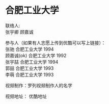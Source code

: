 # 合肥工业大学

联络人:  
张宇卿 顾嘉诚  

参与人（如果有人志愿上传到优酷可以写上链接）：    
张驰 合肥工业大学 1994  
顾嘉诚(ok) 合肥工业大学 1992  
张宇喆 合肥工业大学 1994  
郭喆 合肥工业大学 1993  
李萌 合肥工业大学 1993  

视频制作：罗列视频制作人的名字

视频地址： 优酷地址   




